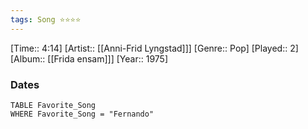 ```yaml
---
tags: Song ⭐⭐⭐⭐ 
---
```

[Time:: 4:14]
[Artist:: [[Anni-Frid Lyngstad]]]
[Genre:: Pop]
[Played:: 2]
[Album:: [[Frida ensam]]]
[Year:: 1975]
### Dates
````dataview
TABLE Favorite_Song
WHERE Favorite_Song = "Fernando"
````